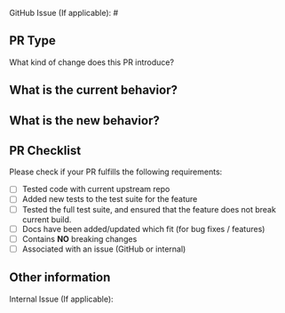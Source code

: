 
GitHub Issue (If applicable): #

<!-- Link to relevant GitHub issue if applicable. All PRs should be associated with an issue (GitHub issue or internal) -->

## PR Type

What kind of change does this PR introduce?
<!-- Please uncomment one or more that apply to this PR

- Bugfix
- Feature
- Code style update (formatting)
- Refactoring (no functional changes, no api changes)
- Build or CI related changes
- Documentation content changes
- Project automation
- Other... Please describe:

-->

## What is the current behavior?

<!-- Please describe the current behavior that you are modifying, or link to a relevant issue. -->


## What is the new behavior?

<!-- Please describe the new behavior after your modifications. -->


## PR Checklist

Please check if your PR fulfills the following requirements:

- [ ] Tested code with current upstream repo
- [ ] Added new tests to the test suite for the feature
- [ ] Tested the full test suite, and ensured that the feature does not break current build.
- [ ] Docs have been added/updated which fit (for bug fixes / features)
- [ ] Contains **NO** breaking changes
- [ ] Associated with an issue (GitHub or internal)

<!-- If this PR contains a breaking change, please describe the impact below, and why this change had to be introduced.
     Please note that breaking changes are likely to be rejected -->


## Other information

<!-- Please provide any additional information if necessary -->

Internal Issue (If applicable):
<!-- Link to relevant internal issue if applicable. All PRs should be associated with an issue (GitHub issue or internal) -->
